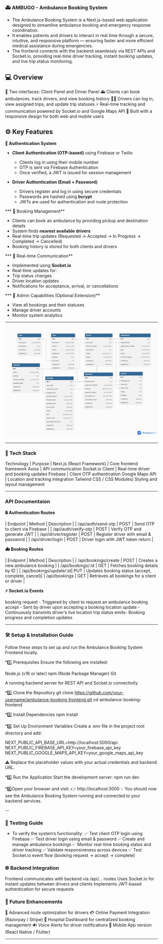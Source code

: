 ### 🚑 AMBUGO - Ambulance Booking System ###

 * The Ambulance Booking System is a Next.js-based web application designed to streamline
   ambulance booking and emergency response coordination.
 * It enables patients and drivers to interact in real time through a secure, intuitive, and
   responsive platform — ensuring faster and more efficient medical assistance during emergencies.
 * The frontend connects with the backend seamlessly via REST APIs and Socket.io, providing
   real-time driver tracking, instant booking updates, and live trip status monitoring.


## 💻 Overview ## 

🧭 Two interfaces: Client Panel and Driver Panel
🚑 Clients can book ambulances, track drivers, and view booking history
👨‍✈️ Drivers can log in, view assigned trips, and update trip statuses
⚡ Real-time tracking and communication powered by Socket.io and Google Maps API
💬 Built with a responsive design for both web and mobile users



## ⚙️ Key Features ##

**🔐 Authentication System**

- **Client Authentication (OTP-based)** using Firebase or Twilio

  - Clients log in using their mobile number
  - OTP is sent via Firebase Authentication
  - Once verified, a JWT is issued for session management

- **Driver Authentication (Email + Password)**

  - Drivers register and log in using secure credentials
  - Passwords are hashed using **bcrypt**
  - JWTs are used for authentication and route protection  


*** 🚗 Booking Management**

 - Clients can book an ambulance by providing pickup and destination details
 - System finds **nearest available drivers**
 - Real-time trip updates (Requested → Accepted → In Progress → Completed → Cancelled)
 - Booking history is stored for both clients and drivers


*** 💬 Real-time Communication**

 - Implemented using **Socket.io**
 - Real-time updates for:
 - Trip status changes
 - Driver location updates
 - Notifications for acceptance, arrival, or cancellations

*** 🧾 Admin Capabilities (Optional Extension)**
 - View all bookings and their statuses
 - Manage driver accounts
 - Monitor system analytics

---

![App Banner](./frontend/images/erdiagram.jpeg)

---

### 🧰 Tech Stack ###

Technology	              | Purpose
                          |
Next.js (React Framework) |	Core frontend framework
Axios	                  |  API communication
Socket.io Client	      |  Real-time driver and booking updates
Firebase	              |  Client OTP authentication
Google Maps API	          |  Location and tracking integration
Tailwind CSS / CSS Modules|	Styling and layout management

---


### API Documentaion ###


**🔒 Authentication Routes**

| Endpoint	              | Method | Description                                     |
| /api/auth/send-otp      | POST   | Send OTP to client via Firebase                 |
| /api/auth/verify-otp    | POST   | Verify OTP and generate JWT                     |
| /api/driver/register    | POST   | Register driver with email & password           |
| /api/driver/login	      | POST   | Driver login with JWT token return              |

**🚑 Booking Routes**

| Endpoint	              | Method | Description                                      |
| /api/bookings/create    | POST   |	Creates a new ambulance booking               |
| /api/bookings/:id	      | GET	   | Fetches booking details by ID                    |
| /api/bookings/update/:id| PUT	   | Updates booking status (accept, complete, cancel)|
| /api/bookings	          | GET	   | Retrieves all bookings for a client or driver    |

**⚡ Socket.io Events**

booking request	- Triggered by client to request an ambulance
booking accept	- Sent by driver upon accepting a booking
location update	- Continuously transmits driver’s live location
trip status	emits- Booking progress and completion updates


---


### 🛠️ Setup & Installation Guide

Follow these steps to set up and run the Ambulance Booking System Frontend locally.

*1️⃣ Prerequisites
Ensure the following are installed:

Node.js (v16 or later)
npm (Node Package Manager)
Git

A running backend server for REST API and Socket.io connectivity

*2️⃣ Clone the Repository
git clone https://github.com/your-username/ambulance-booking-frontend.git
cd ambulance-booking-frontend

*3️⃣ Install Dependencies
npm install

*4️⃣ Set Up Environment Variables
Create a .env file in the project root directory and add:

NEXT_PUBLIC_API_BASE_URL=http://localhost:5000/api
NEXT_PUBLIC_FIREBASE_API_KEY=your_firebase_api_key
NEXT_PUBLIC_GOOGLE_MAPS_API_KEY=your_google_maps_api_key

⚠️ Replace the placeholder values with your actual credentials and backend URL.

*5️⃣ Run the Application
Start the development server:
npm run dev


*6️⃣Open your browser and visit:
👉 http://localhost:3000
💡 You should now see the Ambulance Booking System running and connected to your backend services.


--


### 🧪 Testing Guide ###

* To verify the system’s functionality:
✅ Test client OTP login using Firebase
✅ Test driver login using email & password
✅ Create and manage ambulance bookings
✅ Monitor real-time booking status and driver tracking
✅ Validate responsiveness across devices
✅ Test Socket.io event flow (booking request → accept → complete)

### 🌐 Backend Integration ###

Frontend communicates with backend via /api/... routes
Uses Socket.io for instant updates between drivers and clients
Implements JWT-based authentication for secure requests

### 🧱 Future Enhancements ###

📍 Advanced route optimization for drivers
💳 Online Payment Integration (Razorpay / Stripe)
🏥 Hospital Dashboard for centralized booking management
🔊 Voice Alerts for driver notifications
📱 Mobile App version (React Native / Flutter)

---